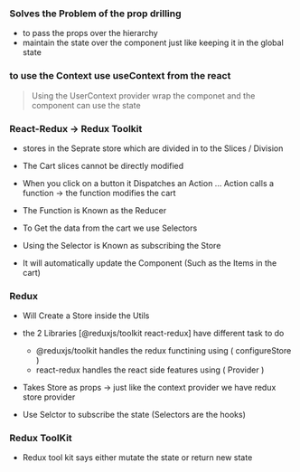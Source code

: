 ### Solves the Problem of the prop drilling 
- to pass the props over the hierarchy 
- maintain the state over the component just like keeping it in the global state

### to use the Context use useContext from the react

> Using the UserContext provider wrap the componet and the component can use the state

### React-Redux -> Redux Toolkit
- stores in the Seprate store which are divided in to the Slices / Division 
- The Cart slices cannot be directly modified
- When you click on a button it Dispatches an Action ... Action calls a function -> the function modifies the cart
- The Function is Known as the Reducer

- To Get the data from the cart we use Selectors
- Using the Selector is Known as subscribing the Store
- It will automatically update the Component (Such as the Items in the cart)


### Redux
- Will Create a Store inside the Utils
- the 2 Libraries [@reduxjs/toolkit react-redux] have different task to do 
    - @reduxjs/toolkit handles the redux functining using ( configureStore )
    - react-redux handles the react side features using ( Provider )
- Takes Store as props -> just like the context provider we have redux store provider

- Use Selctor to subscribe the state (Selectors are the hooks)

### Redux ToolKit 
- Redux tool kit says either mutate the state or return new state